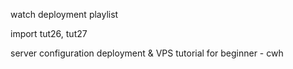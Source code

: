 watch deployment playlist

import 
    tut26, tut27

server configuration deployment & VPS tutorial for beginner - cwh